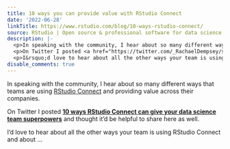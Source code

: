 ```yaml
---
title: 10 ways you can provide value with RStudio Connect
date: '2022-06-28'
linkTitle: https://www.rstudio.com/blog/10-ways-rstudio-connect/
source: RStudio | Open source & professional software for data science teams on RStudio
description: |-
  <p>In speaking with the community, I hear about so many different ways that teams are using <a href="https://www.rstudio.com/products/connect/" target="_blank">RStudio Connect</a> and providing value across their companies.</p>
  <p>On Twitter I posted <a href="https://twitter.com/_RachaelDempsey/status/1532830320516546562?s=20&amp;t=NfaSd2S66q_Zeo_a6EDvRA"><strong>10 ways RStudio Connect can give your data science team superpowers</strong></a> and thought it&rsquo;d be helpful to share here as well.</p>
  <p>I&rsquo;d love to hear about all the other ways your team is using RStudio Connect and about  ...
disable_comments: true
---
```

<p>In speaking with the community, I hear about so many different ways that teams are using <a href="https://www.rstudio.com/products/connect/" target="_blank">RStudio Connect</a> and providing value across their companies.</p>
<p>On Twitter I posted <a href="https://twitter.com/_RachaelDempsey/status/1532830320516546562?s=20&amp;t=NfaSd2S66q_Zeo_a6EDvRA"><strong>10 ways RStudio Connect can give your data science team superpowers</strong></a> and thought it&rsquo;d be helpful to share here as well.</p>
<p>I&rsquo;d love to hear about all the other ways your team is using RStudio Connect and about  ...